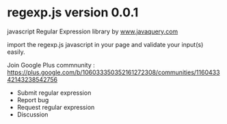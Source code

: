 regexp.js version 0.0.1
======

javascript Regular Expression library by www.javaquery.com

import the regexp.js javascript in your page and validate your input(s) easily.

Join Google Plus commnunity : https://plus.google.com/b/106033350352161272308/communities/116043342143238542756
- Submit regular expression
- Report bug
- Request regular expression
- Discussion 
